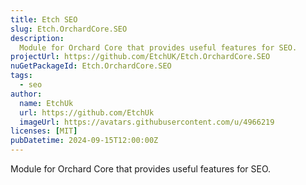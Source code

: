 ```yaml
---
title: Etch SEO
slug: Etch.OrchardCore.SEO
description:
  Module for Orchard Core that provides useful features for SEO.
projectUrl: https://github.com/EtchUK/Etch.OrchardCore.SEO
nuGetPackageId: Etch.OrchardCore.SEO
tags:
  - seo
author:
  name: EtchUk
  url: https://github.com/EtchUk
  imageUrl: https://avatars.githubusercontent.com/u/4966219
licenses: [MIT]
pubDatetime: 2024-09-15T12:00:00Z
---
```


Module for Orchard Core that provides useful features for SEO.